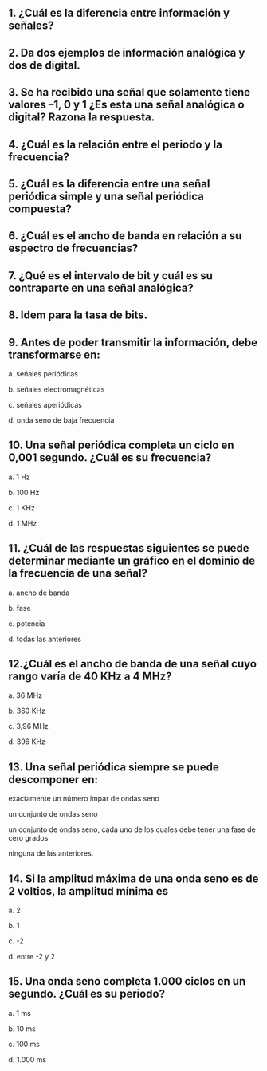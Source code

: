 ## 1. ¿Cuál es la diferencia entre información y señales?

## 2. Da dos ejemplos de información analógica y dos de digital.

## 3. Se ha recibido una señal que solamente tiene valores –1, 0 y 1 ¿Es esta una señal analógica o digital? Razona la respuesta.

## 4. ¿Cuál es la relación entre el periodo y la frecuencia?

## 5. ¿Cuál es la diferencia entre una señal periódica simple y una señal periódica compuesta?

## 6. ¿Cuál es el ancho de banda en relación a su espectro de frecuencias?

## 7. ¿Qué es el intervalo de bit y cuál es su contraparte en una señal analógica?

## 8. Idem para la tasa de bits.

## 9. Antes de poder transmitir la información, debe transformarse en:

a. señales periódicas

b. señales electromagnéticas

c. señales aperiódicas

d. onda seno de baja frecuencia

## 10. Una señal periódica completa un ciclo en 0,001 segundo. ¿Cuál es su frecuencia?

a. 1 Hz

b. 100 Hz 

c. 1 KHz 

d. 1 MHz


## 11. ¿Cuál de las respuestas siguientes se puede determinar mediante un gráfico en el dominio de la frecuencia de una señal?

a. ancho de banda

b. fase

c. potencia

d. todas las anteriores

## 12.¿Cuál es el ancho de banda de una señal cuyo rango varía de 40 KHz a 4 MHz?

a. 36 MHz 

b. 360 KHz 

c. 3,96 MHz 

d. 396 KHz



## 13. Una señal periódica siempre se puede descomponer en:

exactamente un número impar de ondas seno

un conjunto de ondas seno

un conjunto de ondas seno, cada uno de los cuales debe tener una fase de cero grados

ninguna de las anteriores.

## 14. Si la amplitud máxima de una onda seno es de 2 voltios, la amplitud mínima es

a. 2

b. 1

c. -2

d. entre -2 y 2

## 15. Una onda seno completa 1.000 ciclos en un segundo. ¿Cuál es su periodo?

a. 1 ms

b. 10 ms

c. 100 ms 

d. 1.000 ms